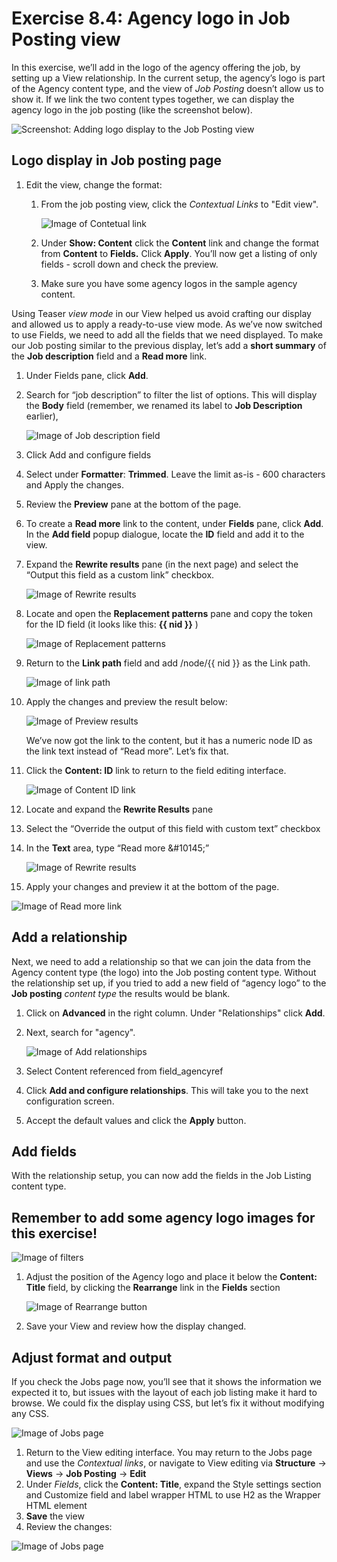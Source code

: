 # Exercise 8.4: Agency logo in Job Posting view

In this exercise, we’ll add in the logo of the agency offering the job, by setting up a View relationship. In the current setup, the agency’s logo is part of the Agency content type, and the view of _Job Posting_ doesn’t allow us to show it. If we link the two content types together, we can display the agency logo in the job posting (like the screenshot below).

![Screenshot: Adding logo display to the Job Posting view](../.gitbook/assets/96.png)

## Logo display in Job posting page

1. Edit the view, change the format:
   1.  From the job posting view, click the _Contextual Links_ to "Edit view".

       <img src="../.gitbook/assets/97 (1).png" alt="Image of Contetual link" data-size="original">
   2. Under **Show: Content** click the **Content** link and change the format from **Content** to **Fields.** Click **Apply**. You’ll now get a listing of only fields - scroll down and check the preview.
   3. Make sure you have some agency logos in the sample agency content.

Using Teaser _view mode_ in our View helped us avoid crafting our display and allowed us to apply a ready-to-use view mode. As we’ve now switched to use Fields, we need to add all the fields that we need displayed. To make our Job posting similar to the previous display, let’s add a **short summary** of the **Job description** field and a **Read more** link.

1. Under Fields pane, click **Add**.
2.  Search for “job description” to filter the list of options. This will display the **Body** field (remember, we renamed its label to **Job Description** earlier),

    <img src="../.gitbook/assets/98.png" alt="Image of Job description field" data-size="original">
3. Click Add and configure fields
4. Select under **Formatter**: **Trimmed**. Leave the limit as-is - 600 characters and Apply the changes.
5. Review the **Preview** pane at the bottom of the page.
6. To create a **Read more** link to the content, under **Fields** pane, click **Add**. In the **Add field** popup dialogue, locate the **ID** field and add it to the view.
7.  Expand the **Rewrite results** pane (in the next page) and select the “Output this field as a custom link” checkbox.

    <img src="../.gitbook/assets/99 (1).png" alt="Image of Rewrite results" data-size="original">
8.  Locate and open the **Replacement patterns** pane and copy the token for the ID field (it looks like this: **\{{ nid \}}** )

    <img src="../.gitbook/assets/100.png" alt="Image of Replacement patterns" data-size="original">
9.  Return to the **Link path** field and add /node/\{{ nid \}} as the Link path.

    <img src="../.gitbook/assets/101 (1).png" alt="Image of link path" data-size="original">
10. Apply the changes and preview the result below:

    <img src="../.gitbook/assets/102 (1).png" alt="Image of Preview results" data-size="original">

    We’ve now got the link to the content, but it has a numeric node ID as the link text instead of “Read more”. Let’s fix that.
11. Click the **Content: ID** link to return to the field editing interface.

    <img src="../.gitbook/assets/103 (1).png" alt="Image of Content ID link" data-size="original">
12. Locate and expand the **Rewrite Results** pane
13. Select the “Override the output of this field with custom text” checkbox
14. In the **Text** area, type “Read more \&#10145;”

    <img src="../.gitbook/assets/104 (1).png" alt="Image of Rewrite results" data-size="original">
15. Apply your changes and preview it at the bottom of the page.

![Image of Read more link](../.gitbook/assets/105.png)

## Add a relationship

Next, we need to add a relationship so that we can join the data from the Agency content type (the logo) into the Job posting content type. Without the relationship set up, if you tried to add a new field of “agency logo” to the **Job posting** _content type_ the results would be blank.

1. Click on **Advanced** in the right column. Under "Relationships" click **Add**.
2.  Next, search for "agency".

    <img src="../.gitbook/assets/106.png" alt="Image of Add relationships" data-size="original">
3. Select Content referenced from field\_agencyref
4. Click **Add and configure relationships**. This will take you to the next configuration screen.
5. Accept the default values and click the **Apply** button.

## Add fields

With the relationship setup, you can now add the fields in the Job Listing content type.

## Remember to add some agency logo images for this exercise!

![Image of filters](../.gitbook/assets/110.png)

1.  Adjust the position of the Agency logo and place it below the **Content: Title** field, by clicking the **Rearrange** link in the **Fields** section

    <img src="../.gitbook/assets/111 (1).png" alt="Image of Rearrange button" data-size="original">
2. Save your View and review how the display changed.

## Adjust format and output

If you check the Jobs page now, you’ll see that it shows the information we expected it to, but issues with the layout of each job listing make it hard to browse. We could fix the display using CSS, but let’s fix it without modifying any CSS.

![Image of Jobs page](../.gitbook/assets/112.png)

1. Return to the View editing interface. You may return to the Jobs page and use the _Contextual links_, or navigate to View editing via **Structure** → **Views** → **Job Posting** → **Edit**
2. Under _Fields_, click the **Content: Title**, expand the Style settings section and Customize field and label wrapper HTML to use H2 as the Wrapper HTML element
3. **Save** the view
4. Review the changes:

![Image of Jobs page](<../.gitbook/assets/113 (1).png>)
